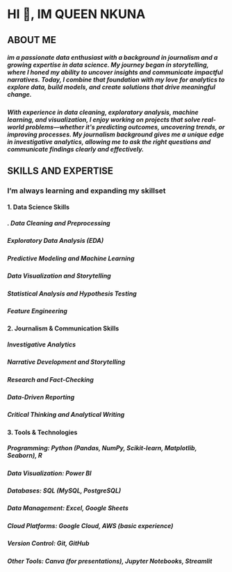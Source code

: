 # HI 👋, IM QUEEN NKUNA
## ABOUT ME
##### im a passionate data enthusiast with a background in journalism and a growing expertise in data science. My journey began in storytelling, where I honed my ability to uncover insights and communicate impactful narratives. Today, I combine that foundation with my love for analytics to explore data, build models, and create solutions that drive meaningful change.

##### With experience in data cleaning, exploratory analysis, machine learning, and visualization, I enjoy working on projects that solve real-world problems—whether it's predicting outcomes, uncovering trends, or improving processes. My journalism background gives me a unique edge in investigative analytics, allowing me to ask the right questions and communicate findings clearly and effectively.

## SKILLS AND EXPERTISE
### I’m always learning and expanding my skillset
#### 1. Data Science Skills

##### . Data Cleaning and Preprocessing
##### Exploratory Data Analysis (EDA)
##### Predictive Modeling and Machine Learning
##### Data Visualization and Storytelling
##### Statistical Analysis and Hypothesis Testing
##### Feature Engineering

#### 2. Journalism & Communication Skills

##### Investigative Analytics
##### Narrative Development and Storytelling
##### Research and Fact-Checking
##### Data-Driven Reporting
##### Critical Thinking and Analytical Writing

#### 3. Tools & Technologies

##### Programming: Python (Pandas, NumPy, Scikit-learn, Matplotlib, Seaborn), R
##### Data Visualization: Power BI
##### Databases: SQL (MySQL, PostgreSQL)
##### Data Management: Excel, Google Sheets
##### Cloud Platforms: Google Cloud, AWS (basic experience)
##### Version Control: Git, GitHub
##### Other Tools: Canva (for presentations), Jupyter Notebooks, Streamlit

